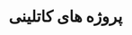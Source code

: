 ---
layout: post
title: "پروژه های کاتلینی"
guest: مهدی نوری
recorded: 2020-09-14
published: 2020-09-19
trackid: 030hE0YXNMMW9MvVNAf4ua
length: "41:16"
length_rounded: "41 دقیقه"
tags: [Tedu, Poolakey, OpenSource]
image: mahdi-nouri.png
description: "توی این قسمت پادکست با مهدی نوری در مورد پروژه اوپن سورس Tedu صحبت میکنیم و در انتها نگاهی به کتابخونه Poolakey میندازیم."
bio: "مهدی برنامه نویس ارشد اندروید در شرکت کافه بازار"
       
notes: 
    - text: آدرس توییتر مهدی
      link: https://twitter.com/phelat_mahdi
    - text: کانال سینا درویشی
      link: https://t.me/sina_darvi
    - text: آدرس توییتر سینا درویشی
      link: https://twitter.com/sinadarvi
 
---